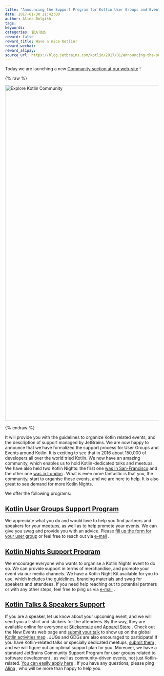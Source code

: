 ```yaml
---
title: "Announcing the Support Program for Kotlin User Groups and Events"
date: 2017-01-30 21:42:00
author: Alina Dolgikh
tags:
keywords:
categories: 官方动态
reward: false
reward_title: Have a nice Kotlin!
reward_wechat:
reward_alipay:
source_url: https://blog.jetbrains.com/kotlin/2017/01/announcing-the-support-program-for-kotlin-user-groups-and-events/
---
```


Today we are launching a new  [Community section at our web-site](https://kotlinlang.org/community/) !

{% raw %}
<p><img alt="Explore Kotlin Community" class="alignnone size-full wp-image-4547" height="1100" src="https://d3nmt5vlzunoa1.cloudfront.net/kotlin/files/2017/01/Screen-Shot-2017-01-26-at-17.37.05.png" width="1992"/></p>
{% endraw %}

It will provide you with the guidelines to organize Kotlin related events, and the description of support managed by JetBrains. We are now happy to announce that we have formalized the support process for User Groups and Events around Kotlin.
It is exciting to see that in 2016 about 150,000 of developers all over the world tried Kotlin. We now have an amazing community, which enables us to hold Kotlin-dedicated talks and meetups. We have also held two Kotlin Nights: the first one  [was in San-Francisco](https://blog.jetbrains.com/kotlin/2016/06/kotlin-night-recordings/)  and the other one  [was in London](https://blog.jetbrains.com/kotlin/2016/09/kotlin-night-in-london/) . What is even more fantastic is that you, the community, start to organise these events, and we are here to help. It is also great to see demand for more Kotlin Nights.
<span id="more-4539"></span><br/>

We offer the following programs:
##  [Kotlin User Groups Support Program](https://kotlinlang.org/community/user-groups.html) 

We appreciate what you do and would love to help you find partners and speakers for your meetups, as well as to help promote your events. We can give you swag and provide you with an advice. Please  [fill up the form for your user group](https://docs.google.com/forms/d/e/1FAIpQLSdkLbD_SPbXZDVW2nQPgUiLCW4HOSXysOVK1jPLcShPfyhkNA/viewform)  or feel free to reach out via  [e-mail](mailto:alina@jetbrains.com) .
##  [Kotlin Nights Support Program](https://kotlinlang.org/community/kotlin-nights.html) 

We encourage everyone who wants to organise a Kotlin Nights event to do so. We can provide support in terms of merchandise, and promote your event via our media channels. We have a Kotlin Night Kit available for you to use, which includes the guidelines, branding materials and swag for speakers and attendees. If you need help reaching out to potential partners or with any other steps, feel free to ping us via  [e-mail](mailto:alina@jetbrains.com) .
##  [Kotlin Talks & Speakers Support](https://kotlinlang.org/community/talks.html) 

If you are a speaker, let us know about your upcoming event, and we will send you a t-shirt and stickers for the attendees. By the way, they are available online for everyone at  [Stickermule](https://www.stickermule.com/user/1069238064/stickers)  and  [Apparel Store](https://www.ptxstore.com/jetbrains/product_info.php?products_id=3011) . Check out the New Events web page and  [submit your talk](https://docs.google.com/forms/d/e/1FAIpQLSfeXstxUcBsOypWtE9McIpYU82szB3yIYkU-30fNXOVoJocEQ/viewform)  to show up on the global  [Kotlin activities map](https://kotlinlang.org/community/talks.html) .
JUGs and GDGs are also encouraged to participate! If you have Kotlin-related talks or specially dedicated meetups,  [submit them](https://docs.google.com/forms/d/e/1FAIpQLSfeXstxUcBsOypWtE9McIpYU82szB3yIYkU-30fNXOVoJocEQ/viewform) , and we will figure out an optimal support plan for you.
Moreover, we have a standard JetBrains Community Support Program for user groups related to software development , as well as community-driven events, not just Kotlin-related.  [You can easily apply here](https://www.jetbrains.com/support/community/?fromMenu#section=communities) .
If you have any questions, please ping  [Alina](mailto:alina@jetbrains.com) , who will be more than happy to help you.
